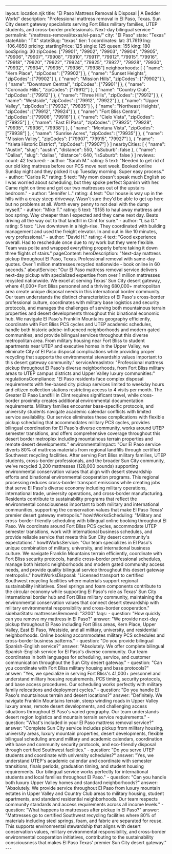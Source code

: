---
layout: location.njk
title: "El Paso Mattress Removal & Disposal | A Bedder World"
description: "Professional mattress removal in El Paso, Texas. Sun City desert gateway specialists serving Fort Bliss military families, UTEP students, and cross-border professionals. Next-day bilingual service "
permalink: "/mattress-removal/texas/el-paso/"
city: "El Paso" state: "Texas" stateAbbr: "TX" stateSlug: "texas" tier: 1 coordinates: lat: 31.7619 lng: -106.4850 pricing: startingPrice: 125 single: 125 queen: 155 king: 180 boxSpring: 30 zipCodes: ["79901", "79902", "79903", "79904", "79905", "79906", "79907", "79908", "79910", "79911", "79912", "79915", "79916", "79918", "79920", "79922", "79924", "79925", "79927", "79928", "79930", "79932", "79934", "79935", "79936", "79938"] neighborhoods: [ { "name": "Kern Place", "zipCodes": ["79902"] }, { "name": "Sunset Heights", "zipCodes": ["79902"] }, { "name": "Mission Hills", "zipCodes": ["79902"] }, { "name": "Downtown Central", "zipCodes": ["79901"] }, { "name": "Coronado Hills", "zipCodes": ["79912"] }, { "name": "Country Club", "zipCodes": ["79912"] }, { "name": "Three Hills", "zipCodes": ["79912"] }, { "name": "Westside", "zipCodes": ["79912", "79922"] }, { "name": "Upper Valley", "zipCodes": ["79932", "79835"] }, { "name": "Northeast Heights", "zipCodes": ["79912", "79924"] }, { "name": "Fort Bliss Central", "zipCodes": ["79906", "79916"] }, { "name": "Cielo Vista", "zipCodes": ["79925"] }, { "name": "East El Paso", "zipCodes": ["79925", "79928", "79935", "79936", "79938"] }, { "name": "Montana Vista", "zipCodes": ["79938"] }, { "name": "Sunrise Acres", "zipCodes": ["79935"] }, { "name": "Mission Valley", "zipCodes": ["79907", "79915", "79927"] }, { "name": "Ysleta Historic District", "zipCodes": ["79907"] } ] nearbyCities: [ { "name": "Austin", "slug": "austin", "distance": 550, "isSuburb": false }, { "name": "Dallas", "slug": "dallas", "distance": 640, "isSuburb": false } ] reviews: count: 42 featured: - author: "Sarah M." rating: 5 text: "Needed to get rid of our old king mattress before our PCS move next week. Booked online Sunday night and they picked it up Tuesday morning. Super easy process." - author: "Carlos R." rating: 5 text: "My mom doesn't speak much English so I was worried about scheduling, but they spoke perfect Spanish with her. Came right on time and got our two mattresses out of the upstairs bedroom." - author: "Jennifer L." rating: 4 text: "Our house is way up in the hills with a crazy steep driveway. Wasn't sure they'd be able to get up here but no problems at all. Worth every penny to not deal with the dump myself." - author: "Mike T." rating: 5 text: "$155 to haul away mattress and box spring. Way cheaper than I expected and they came next day. Beats driving all the way out to that landfill in Clint for sure." - author: "Lisa G." rating: 5 text: "Live downtown in a high-rise. They coordinated with building management and used the freight elevator. In and out in like 10 minutes, very professional." - author: "David H." rating: 4 text: "Good experience overall. Had to reschedule once due to my work but they were flexible. Team was polite and wrapped everything properly before taking it down three flights of stairs." pageContent: heroDescription: "Next-day mattress pickup throughout El Paso, Texas. Professional removal with same-day quotes. Over 1 million mattresses recycled nationwide - book online in 60 seconds." aboutService: "Our El Paso mattress removal service delivers next-day pickup with specialized expertise from over 1 million mattresses recycled nationwide. We excel at serving Texas' Sun City desert gateway, where 41,000+ Fort Bliss personnel and a thriving 680,000+ metropolitan area create unique disposal needs in this international border community. Our team understands the distinct characteristics of El Paso's cross-border professional culture, coordinates with military base logistics and security protocols, and manages the challenges of serving both mountainous terrain properties and desert developments throughout this binational economic hub. We navigate El Paso's Franklin Mountains geography efficiently, coordinate with Fort Bliss PCS cycles and UTEP academic schedules, handle both historic adobe-influenced neighborhoods and modern gated communities, and provide bilingual services throughout this diverse metropolitan area. From military housing near Fort Bliss to student apartments near UTEP and executive homes in the Upper Valley, we eliminate City of El Paso disposal complications while providing proper recycling that supports the environmental stewardship values important to this desert gateway community." serviceAreasIntro: "Professional mattress pickup throughout El Paso's diverse neighborhoods, from Fort Bliss military areas to UTEP campus districts and Upper Valley luxury communities:" regulationsCompliance: "El Paso residents face complex disposal requirements with fee-based city pickup services limited to weekday hours and citizen collection stations restricting access to 4 visits per month. The Greater El Paso Landfill in Clint requires significant travel, while cross-border proximity creates additional environmental documentation requirements. Military families encounter base-specific protocols, and university students navigate academic calendar conflicts with limited service availability. Our service eliminates these complications with flexible pickup scheduling that accommodates military PCS cycles, provides bilingual coordination for El Paso's diverse community, works around UTEP semester transitions, and offers comprehensive coverage throughout this desert border metroplex including mountainous terrain properties and remote desert developments." environmentalImpact: "Our El Paso service diverts 80% of mattress materials from regional landfills through certified Southwest recycling facilities. After serving Fort Bliss military families, UTEP students, cross-border professionals, and the broader Sun City community, we've recycled 3,200 mattresses (128,000 pounds) supporting environmental conservation values that align with desert stewardship efforts and binational environmental cooperation programs. This regional processing reduces cross-border transport emissions while creating jobs that serve El Paso's diverse economy including military operations, international trade, university operations, and cross-border manufacturing. Residents contribute to sustainability programs that reflect the environmental consciousness important to both military and international communities, supporting the conservation values that make El Paso Texas' premier desert gateway metropolis." howItWorksScheduling: "Military and cross-border-friendly scheduling with bilingual online booking throughout El Paso. We coordinate around Fort Bliss PCS cycles, accommodate UTEP semester transitions, work with international business schedules, and provide reliable service that meets this Sun City desert community's expectations." howItWorksService: "Our team specializes in El Paso's unique combination of military, university, and international business culture. We navigate Franklin Mountains terrain efficiently, coordinate with Fort Bliss security protocols, handle cross-border professional schedules, manage both historic neighborhoods and modern gated community access needs, and provide quality bilingual service throughout this desert gateway metropolis." howItWorksDisposal: "Licensed transport to certified Southwest recycling facilities where materials support regional sustainability initiatives. Steel springs and foam components contribute to the circular economy while supporting El Paso's role as Texas' Sun City international border hub and Fort Bliss military community, maintaining the environmental conservation values that connect desert stewardship with military environmental responsibility and cross-border cooperation." sidebarStats: mattressesRemoved: "3200" faqs: - question: "How quickly can you remove my mattress in El Paso?" answer: "We provide next-day pickup throughout El Paso including Fort Bliss areas, Kern Place, Upper Valley, East El Paso, Westside, and all military, university, and residential neighborhoods. Online booking accommodates military PCS schedules and cross-border business patterns." - question: "Do you provide bilingual Spanish-English service?" answer: "Absolutely. We offer complete bilingual Spanish-English service for El Paso's diverse community. Our team coordinates in both languages for scheduling, service, and customer communication throughout the Sun City desert gateway." - question: "Can you coordinate with Fort Bliss military housing and base protocols?" answer: "Yes, we specialize in serving Fort Bliss's 41,000+ personnel and understand military housing requirements, PCS timing, security protocols, and base access procedures. Our scheduling works perfectly with military family relocations and deployment cycles." - question: "Do you handle El Paso's mountainous terrain and desert locations?" answer: "Definitely. We navigate Franklin Mountains terrain, steep winding roads in Upper Valley luxury areas, remote desert developments, and challenging access situations throughout El Paso's varied geography. Our team understands desert region logistics and mountain terrain service requirements." - question: "What's included in your El Paso mattress removal service?" answer: "Complete Sun City service includes pickup from military housing, university areas, luxury mountain properties, desert developments, flexible bilingual scheduling around military and academic calendars, coordination with base and community security protocols, and eco-friendly disposal through certified Southwest facilities." - question: "Do you serve UTEP students and coordinate with university schedules?" answer: "Yes, we understand UTEP's academic calendar and coordinate with semester transitions, finals periods, graduation timing, and student housing requirements. Our bilingual service works perfectly for international students and local families throughout El Paso." - question: "Can you handle both luxury Upper Valley homes and standard neighborhoods?" answer: "Absolutely. We provide service throughout El Paso from luxury mountain estates in Upper Valley and Country Club areas to military housing, student apartments, and standard residential neighborhoods. Our team respects community standards and access requirements across all income levels." - question: "What happens to mattresses after pickup in El Paso?" answer: "Mattresses go to certified Southwest recycling facilities where 80% of materials including steel springs, foam, and fabric are separated for reuse. This supports environmental stewardship that aligns with desert conservation values, military environmental responsibility, and cross-border environmental cooperation initiatives, contributing to the sustainability consciousness that makes El Paso Texas' premier Sun City desert gateway." ---